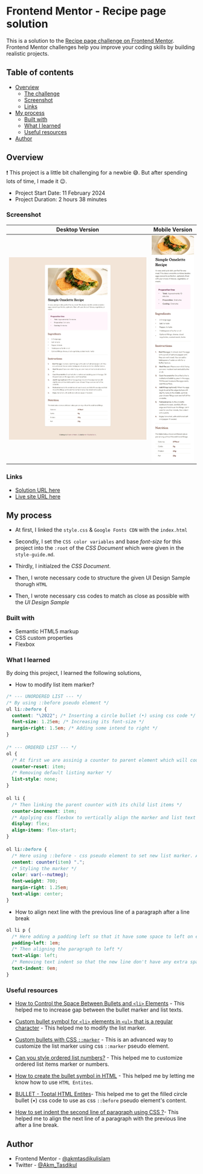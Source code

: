 # Frontend Mentor - Recipe page solution

This is a solution to the [Recipe page challenge on Frontend Mentor](https://www.frontendmentor.io/challenges/recipe-page-KiTsR8QQKm). Frontend Mentor challenges help you improve your coding skills by building realistic projects.

## Table of contents

- [Overview](#overview)
  - [The challenge](#the-challenge)
  - [Screenshot](#screenshot)
  - [Links](#links)
- [My process](#my-process)
  - [Built with](#built-with)
  - [What I learned](#what-i-learned)
  - [Useful resources](#useful-resources)
- [Author](#author)

## Overview

❗ This project is a little bit challenging for a newbie 😅. But after spending lots of time, I made it 😉.

- Project Start Date: 11 February 2024
- Project Duration: 2 hours 38 minutes

### Screenshot

|             Desktop Version             |             Mobile Version             |
| :-------------------------------------: | :------------------------------------: |
| ![](./screenshots/desktop-version.jpeg) | ![](./screenshots/mobile-version.jpeg) |

### Links

- [Solution URL here](https://github.com/akmtasdikulislam/Recipe-page)
- [Live site URL here](https://akmtasdikulislam.github.io/Recipe-page/)

## My process

- At first, I linked the `style.css` & `Google Fonts CDN` with the `index.html`

- Secondly, I set the `CSS color variables` and base _font-size_ for this project into the `:root` of the _CSS Document_ which were given in the `style-guide.md`.

- Thirdly, I initialzed the _CSS Document_.

- Then, I wrote necessary code to structure the given UI Design Sample thorugh `HTML`
- Then, I wrote necessary css codes to match as close as possible with the _UI Design Sample_

### Built with

- Semantic HTML5 markup
- CSS custom properties
- Flexbox

### What I learned

By doing this project, I learned the following solutions,

- How to modify list item marker?

```css
/* --- UNORDERED LIST --- */
/* By using ::before pseudo element */
ul li::before {
  content: "\2022"; /* Inserting a circle bullet (•) using css code */
  font-size: 1.25em; /* Increasing its font-size */
  margin-right: 1.5em; /* Adding some intend to right */
}

/* --- ORDERED LIST --- */
ol {
  /* At first we are assinig a counter to parent element which will count all the list item in it */
  counter-reset: item;
  /* Removing default listing marker */
  list-style: none;
}

ol li {
  /* Then linking the parent counter with its child list items */
  counter-increment: item;
  /* Applying css flexbox to vertically align the marker and list text to center */
  display: flex;
  align-items: flex-start;
}

ol li::before {
  /* Here using ::before - css pseudo element to set new list marker. As it is a orderded list, it is assigning the current list item sequence position number. I'm also adding an extra dot (.) with it by putting within quotation mark */
  content: counter(item) ".";
  /* Styling the marker */
  color: var(--nutmeg);
  font-weight: 700;
  margin-right: 1.25em;
  text-align: center;
}
```

- How to align next line with the previous line of a paragraph after a line break

```css
ol li p {
  /* Here adding a padding left so that it have some space to left on every new line */
  padding-left: 1em;
  /* Then aligning the paragraph to left */
  text-align: left;
  /* Removing text indent so that the new line don't have any extra space on its before accept the padding left we specified earlier */
  text-indent: 0em;
}
```

### Useful resources

- [How to Control the Space Between Bullets and `<li>` Elements](https://www.w3docs.com/snippets/html/how-to-control-the-space-between-bullets-and-li-elements.html) - This helped me to increase gap between the bullet marker and list texts.

- [Custom bullet symbol for `<li>` elements in `<ul>` that is a regular character](https://stackoverflow.com/questions/7698764/custom-bullet-symbol-for-li-elements-in-ul-that-is-a-regular-character-and) - This helped me to modify the list marker.

- [Custom bullets with CSS `::marker`](https://web.dev/articles/css-marker-pseudo-element) - This is an advanced way to customize the list marker using css `::marker` pseudo element.

- [Can you style ordered list numbers?](https://stackoverflow.com/questions/23610151/can-you-style-ordered-list-numbers) - This helped me to customize ordered list items marker or numbers.
- [How to create the bullet symbol in HTML](https://www.educative.io/answers/how-to-create-the-bullet-symbol-in-html) - This helped me by letting me know how to use `HTML Entites`.

- [BULLET - Toptal HTML Entites](https://www.toptal.com/designers/htmlarrows/punctuation/bullet/)- This helped me to get the filled circle bullet (•) css code to use as css `::before` pseudo element's content.

- [How to set indent the second line of paragraph using CSS ?](https://www.geeksforgeeks.org/how-to-set-indent-the-second-line-of-paragraph-using-css/)- This helped me to align the next line of a paragraph with the previous line after a line break.

## Author

- Frontend Mentor - [@akmtasdikulislam](https://www.frontendmentor.io/profile/akmtasdikulislam)
- Twitter - [@Akm_Tasdikul](https://twitter.com/Akm_Tasdikul)
